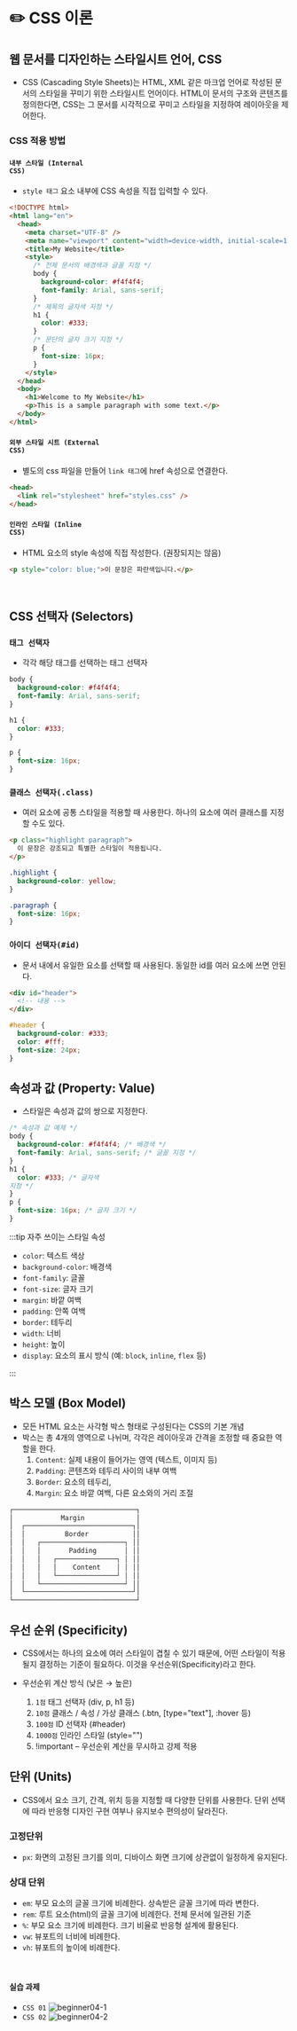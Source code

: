 # ✏️ CSS 이론 <Badge type="info" text="250623" />

## 웹 문서를 디자인하는 스타일시트 언어, CSS

- CSS (Cascading Style Sheets)는 HTML, XML 같은 마크업 언어로 작성된 문서의 스타일을 꾸미기 위한 스타일시트 언어이다. HTML이 문서의 구조와 콘텐츠를 정의한다면, CSS는 그 문서를 시각적으로 꾸미고 스타일을 지정하여 레이아웃을 제어한다.

### CSS 적용 방법

#### <code>내부 스타일 (Internal CSS)</code>

- <code>style 태그</code> 요소 내부에 CSS 속성을 직접 입력할 수 있다.

```html
<!DOCTYPE html>
<html lang="en">
  <head>
    <meta charset="UTF-8" />
    <meta name="viewport" content="width=device-width, initial-scale=1.0" />
    <title>My Website</title>
    <style>
      /* 전체 문서의 배경색과 글꼴 지정 */
      body {
        background-color: #f4f4f4;
        font-family: Arial, sans-serif;
      }
      /* 제목의 글자색 지정 */
      h1 {
        color: #333;
      }
      /* 문단의 글자 크기 지정 */
      p {
        font-size: 16px;
      }
    </style>
  </head>
  <body>
    <h1>Welcome to My Website</h1>
    <p>This is a sample paragraph with some text.</p>
  </body>
</html>
```

#### <code>외부 스타일 시트 (External CSS) </code>

- 별도의 css 파일을 만들어 <code>link 태그</code>에 href 속성으로 연결한다.

```html
<head>
  <link rel="stylesheet" href="styles.css" />
</head>
```

#### <code>인라인 스타일 (Inline CSS)</code>

- HTML 요소의 style 속성에 직접 작성한다. (권장되지는 않음)

```html
<p style="color: blue;">이 문장은 파란색입니다.</p>
```

<br>

## CSS 선택자 (Selectors)

### <code>태그 선택자</code>

- 각각 해당 태그를 선택하는 태그 선택자

```css
body {
  background-color: #f4f4f4;
  font-family: Arial, sans-serif;
}

h1 {
  color: #333;
}

p {
  font-size: 16px;
}
```

### <code>클래스 선택자(.class)</code>

- 여러 요소에 공통 스타일을 적용할 때 사용한다. 하나의 요소에 여러 클래스를 지정할 수도 있다.

```html
<p class="highlight paragraph">
  이 문장은 강조되고 특별한 스타일이 적용됩니다.
</p>
```

```css
.highlight {
  background-color: yellow;
}

.paragraph {
  font-size: 16px;
}
```

### <code>아이디 선택자(#id)</code>

- 문서 내에서 유일한 요소를 선택할 때 사용된다. 동일한 id를 여러 요소에 쓰면 안된다.

```html
<div id="header">
  <!-- 내용 -->
</div>
```

```css
#header {
  background-color: #333;
  color: #fff;
  font-size: 24px;
}
```

## 속성과 값 (Property: Value)

- 스타일은 속성과 값의 쌍으로 지정한다.

```css
/* 속성과 값 예제 */
body {
  background-color: #f4f4f4; /* 배경색 */
  font-family: Arial, sans-serif; /* 글꼴 지정 */
}
h1 {
  color: #333; /* 글자색
지정 */
}
p {
  font-size: 16px; /* 글자 크기 */
}
```

:::tip 자주 쓰이는 스타일 속성

- <code>color</code>: 텍스트 색상
- <code>background-color</code>: 배경색
- <code>font-family</code>: 글꼴
- <code>font-size</code>: 글자 크기
- <code>margin</code>: 바깥 여백
- <code>padding</code>: 안쪽 여백
- <code>border</code>: 테두리
- <code>width</code>: 너비
- <code>height</code>: 높이
- <code>display</code>: 요소의 표시 방식 (예: <code>block</code>, <code>inline</code>, <code>flex</code> 등)

:::

## 박스 모델 (Box Model)

- 모든 HTML 요소는 사각형 박스 형태로 구성된다는 CSS의 기본 개념
- 박스는 총 4개의 영역으로 나뉘며, 각각은 레이아웃과 간격을 조정할 때 중요한 역할을 한다.
  1. <code>Content</code>: 실제 내용이 들어가는 영역 (텍스트, 이미지 등)
  2. <code>Padding</code>: 콘텐츠와 테두리 사이의 내부 여백
  3. <code>Border</code>: 요소의 테두리,
  4. <code>Margin</code>: 요소 바깥 여백, 다른 요소와의 거리 조절

```css
┌───────────────────────────────┐
│            Margin             │
│  ┌───────────────────────────┐│
│  │          Border           ││
│  │   ┌─────────────────────┐ ││
│  │   │       Padding       │ ││
│  │   │   ┌───────────────┐ │ ││
│  │   │   │    Content    │ │ ││
│  │   │   └───────────────┘ │ ││
│  │   └─────────────────────┘ ││
│  └───────────────────────────┘│
└───────────────────────────────┘

```

## 우선 순위 (Specificity)

- CSS에서는 하나의 요소에 여러 스타일이 겹칠 수 있기 때문에, 어떤 스타일이 적용될지 결정하는 기준이 필요하다. 이것을 우선순위(Specificity)라고 한다.
- 우선순위 계산 방식 (낮은 → 높은)

  1. <code>1점</code> 태그 선택자 (div, p, h1 등)
  2. <code>10점</code> 클래스 / 속성 / 가상 클래스 (.btn, [type="text"], :hover 등)
  3. <code>100점</code> ID 선택자 (#header)
  4. <code>1000점</code> 인라인 스타일 (style="")
  5. !important – 우선순위 계산을 무시하고 강제 적용

## 단위 (Units)

- CSS에서 요소 크기, 간격, 위치 등을 지정할 때 다양한 단위를 사용한다. 단위 선택에 따라 반응형 디자인 구현 여부나 유지보수 편의성이 달라진다.

### 고정단위

- <code>px</code>: 화면의 고정된 크기를 의미, 디바이스 화면 크기에 상관없이 일정하게 유지된다.

### 상대 단위

- <code>em</code>: 부모 요소의 글꼴 크기에 비례한다. 상속받은 글꼴 크기에 따라 변한다.
- <code>rem</code>: 루트 요소(html)의 글꼴 크기에 비례한다. 전체 문서에 일관된 기준
- <code>%</code>: 부모 요소 크기에 비례한다. 크기 비율로 반응형 설계에 활용된다.
- <code>vw</code>: 뷰포트의 너비에 비례한다.
- <code>vh</code>: 뷰포트의 높이에 비례한다.

<br>

#### 실습 과제

- <code>CSS 01</code>
  ![beginner04-1](./beginner-images/beginner04-1.png)
  <br>
- <code>CSS 02</code>
  ![beginner04-2](./beginner-images/beginner04-2.png)
